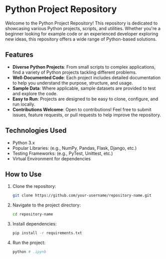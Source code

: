 
# Python Project Repository

Welcome to the Python Project Repository! This repository is dedicated to showcasing various Python projects, scripts, and utilities. Whether you're a beginner looking for example code or an experienced developer exploring new ideas, this repository offers a wide range of Python-based solutions.

## Features

- **Diverse Python Projects**: From small scripts to complex applications, find a variety of Python projects tackling different problems.
- **Well-Documented Code**: Each project includes detailed documentation to help you understand the purpose, structure, and usage.
- **Sample Data**: Where applicable, sample datasets are provided to test and explore the code.
- **Easy to Run**: Projects are designed to be easy to clone, configure, and run locally.
- **Contributions Welcome**: Open to contributions! Feel free to submit issues, feature requests, or pull requests to help improve the repository.

## Technologies Used

- Python 3.x
- Popular Libraries: (e.g., NumPy, Pandas, Flask, Django, etc.)
- Testing Frameworks: (e.g., PyTest, Unittest, etc.)
- Virtual Environment for dependencies

## How to Use

1. Clone the repository:
   ```bash
   git clone https://github.com/your-username/repository-name.git
   ```
2. Navigate to the project directory:
   ```bash
   cd repository-name
   ```
3. Install dependencies:
   ```bash
   pip install -r requirements.txt
   ```
4. Run the project:
   ```bash
   python # .ipynb
   ```
